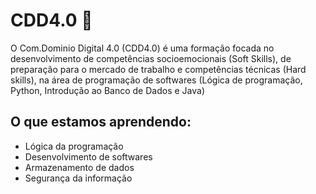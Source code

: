 # CDD4.0 🚀

O Com.Dominio Digital 4.0 (CDD4.0) é uma formação focada no desenvolvimento de competências socioemocionais (Soft Skills), de preparação para o mercado de trabalho e competências técnicas  (Hard skills), na área de programação de softwares (Lógica de programação, Python, Introdução ao Banco de Dados e  Java)


## O que estamos aprendendo:

- Lógica da programação
- Desenvolvimento de softwares
- Armazenamento de dados
- Segurança da informação
